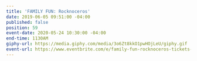 ```yaml
---
title: 'FAMILY FUN: Rocknoceros'
date: 2019-06-05 09:51:00 -04:00
published: false
position: 59
event-date: 2020-05-24 10:30:00 -04:00
end-time: 1130AM
giphy-url: https://media.giphy.com/media/3o6Zt8kkO1pwHOjLeU/giphy.gif
event-url: https://www.eventbrite.com/e/family-fun-rocknoceros-tickets-92595737343
---
```


